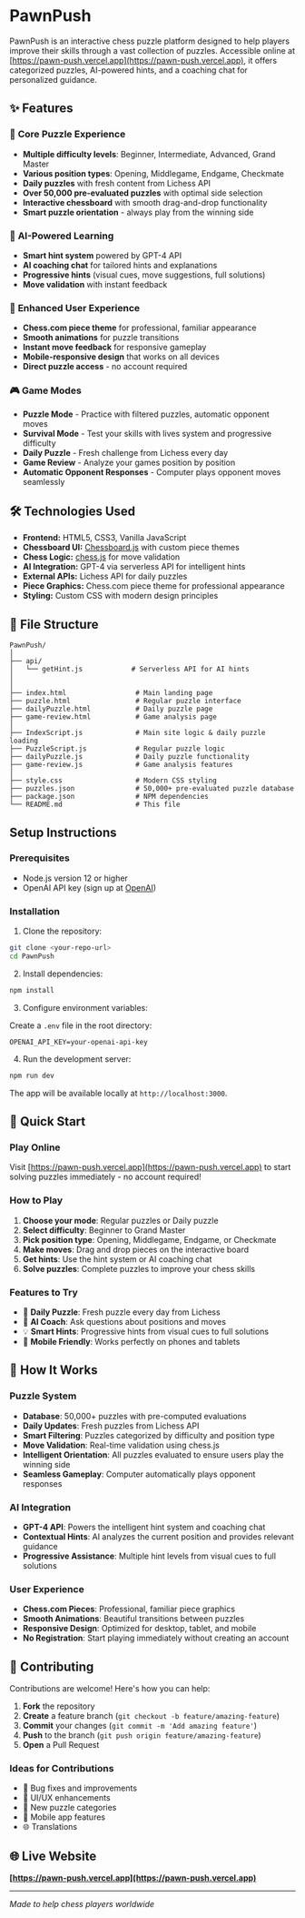 # PawnPush

PawnPush is an interactive chess puzzle platform designed to help players improve their skills through a vast collection of puzzles. Accessible online at [https://pawn-push.vercel.app](https://pawn-push.vercel.app), it offers categorized puzzles, AI-powered hints, and a coaching chat for personalized guidance.

## ✨ Features

### 🎯 **Core Puzzle Experience**
- **Multiple difficulty levels**: Beginner, Intermediate, Advanced, Grand Master
- **Various position types**: Opening, Middlegame, Endgame, Checkmate
- **Daily puzzles** with fresh content from Lichess API
- **Over 50,000 pre-evaluated puzzles** with optimal side selection
- **Interactive chessboard** with smooth drag-and-drop functionality
- **Smart puzzle orientation** - always play from the winning side

### 🤖 **AI-Powered Learning**
- **Smart hint system** powered by GPT-4 API
- **AI coaching chat** for tailored hints and explanations
- **Progressive hints** (visual cues, move suggestions, full solutions)
- **Move validation** with instant feedback

### 🎨 **Enhanced User Experience**
- **Chess.com piece theme** for professional, familiar appearance
- **Smooth animations** for puzzle transitions
- **Instant move feedback** for responsive gameplay
- **Mobile-responsive design** that works on all devices
- **Direct puzzle access** - no account required

### 🎮 **Game Modes**
- **Puzzle Mode** - Practice with filtered puzzles, automatic opponent moves
- **Survival Mode** - Test your skills with lives system and progressive difficulty
- **Daily Puzzle** - Fresh challenge from Lichess every day
- **Game Review** - Analyze your games position by position
- **Automatic Opponent Responses** - Computer plays opponent moves seamlessly

## 🛠️ Technologies Used

- **Frontend:** HTML5, CSS3, Vanilla JavaScript
- **Chessboard UI:** [Chessboard.js](https://chessboardjs.com/) with custom piece themes
- **Chess Logic:** [chess.js](https://github.com/jhlywa/chess.js) for move validation
- **AI Integration:** GPT-4 via serverless API for intelligent hints
- **External APIs:** Lichess API for daily puzzles
- **Piece Graphics:** Chess.com piece theme for professional appearance
- **Styling:** Custom CSS with modern design principles

## 📁 File Structure

```
PawnPush/
│
├── api/
│   └── getHint.js            # Serverless API for AI hints
│
│
├── index.html                 # Main landing page
├── puzzle.html                # Regular puzzle interface
├── dailyPuzzle.html           # Daily puzzle page
├── game-review.html           # Game analysis page
│
├── IndexScript.js             # Main site logic & daily puzzle loading
├── PuzzleScript.js            # Regular puzzle logic
├── dailyPuzzle.js             # Daily puzzle functionality
├── game-review.js             # Game analysis features
│
├── style.css                  # Modern CSS styling
├── puzzles.json               # 50,000+ pre-evaluated puzzle database
├── package.json               # NPM dependencies
└── README.md                  # This file
```



## Setup Instructions

### Prerequisites

- Node.js version 12 or higher
- OpenAI API key (sign up at [OpenAI](https://platform.openai.com/))

### Installation

1. Clone the repository:

```bash
git clone <your-repo-url>
cd PawnPush
````

2. Install dependencies:

```bash
npm install
```

3. Configure environment variables:

Create a `.env` file in the root directory:

```env
OPENAI_API_KEY=your-openai-api-key
```

4. Run the development server:

```bash
npm run dev
```

The app will be available locally at `http://localhost:3000`.

## 🚀 Quick Start

### **Play Online**
Visit [https://pawn-push.vercel.app](https://pawn-push.vercel.app) to start solving puzzles immediately - no account required!

### **How to Play**
1. **Choose your mode**: Regular puzzles or Daily puzzle
2. **Select difficulty**: Beginner to Grand Master
3. **Pick position type**: Opening, Middlegame, Endgame, or Checkmate
4. **Make moves**: Drag and drop pieces on the interactive board
5. **Get hints**: Use the hint system or AI coaching chat
6. **Solve puzzles**: Complete puzzles to improve your chess skills

### **Features to Try**
- 🎯 **Daily Puzzle**: Fresh puzzle every day from Lichess
- 🤖 **AI Coach**: Ask questions about positions and moves
- 💡 **Smart Hints**: Progressive hints from visual cues to full solutions
- 📱 **Mobile Friendly**: Works perfectly on phones and tablets

## 🔧 How It Works

### **Puzzle System**
- **Database**: 50,000+ puzzles with pre-computed evaluations
- **Daily Updates**: Fresh puzzles from Lichess API
- **Smart Filtering**: Puzzles categorized by difficulty and position type
- **Move Validation**: Real-time validation using chess.js
- **Intelligent Orientation**: All puzzles evaluated to ensure users play the winning side
- **Seamless Gameplay**: Computer automatically plays opponent responses

### **AI Integration**
- **GPT-4 API**: Powers the intelligent hint system and coaching chat
- **Contextual Hints**: AI analyzes the current position and provides relevant guidance
- **Progressive Assistance**: Multiple hint levels from visual cues to full solutions

### **User Experience**
- **Chess.com Pieces**: Professional, familiar piece graphics
- **Smooth Animations**: Beautiful transitions between puzzles
- **Responsive Design**: Optimized for desktop, tablet, and mobile
- **No Registration**: Start playing immediately without creating an account

## 🤝 Contributing

Contributions are welcome! Here's how you can help:

1. **Fork** the repository
2. **Create** a feature branch (`git checkout -b feature/amazing-feature`)
3. **Commit** your changes (`git commit -m 'Add amazing feature'`)
4. **Push** to the branch (`git push origin feature/amazing-feature`)
5. **Open** a Pull Request

### **Ideas for Contributions**
- 🐛 Bug fixes and improvements
- 🎨 UI/UX enhancements
- 🧩 New puzzle categories
- 📱 Mobile app features
- 🌐 Translations

## 🌐 Live Website

**[https://pawn-push.vercel.app](https://pawn-push.vercel.app)**

---

*Made to help chess players worldwide*
